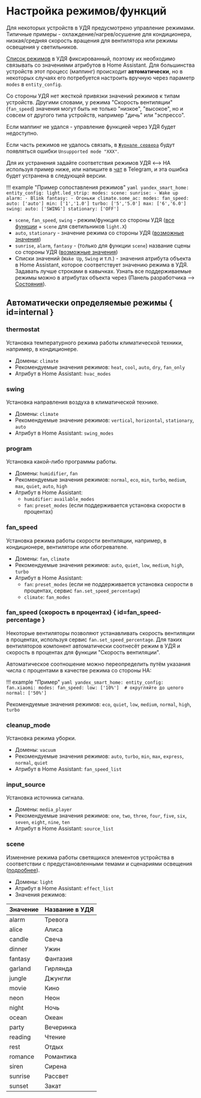 # Настройка режимов/функций
Для некоторых устройств в УДЯ предусмотрено управление режимами. Типичные примеры - охлаждение/нагрев/осушение для кондиционера,
низкая/средняя скорость вращения для вентилятора или режимы освещения у светильников.

[Список режимов](https://yandex.ru/dev/dialogs/smart-home/doc/concepts/mode-instance-modes.html) в УДЯ фиксированный,
поэтому их необходимо связывать со значениями атрибутов в Home Assistant. Для большинства устройств этот процесс (маппинг)
происходит **автоматически**, но в некоторых случаях его потребуется настроить вручную через параметр `modes` в `entity_config`.

Со стороны УДЯ нет жесткой привязки значений режимов к типам устройств. Другими словами, у режима "Скорость вентиляции"
(`fan_speed`) значения могут быть не только "низкое", "высокое", но и совсем от другого типа устройств, например "дичь" или "эспрессо".

Если маппинг не удался - управление функцией через УДЯ будет недоступно.

Если часть режимов не удалось связать, в [`Журнале сервера`](https://my.home-assistant.io/redirect/logs/) будут появляться ошибки `Unsupported mode "XXX"`.

Для их устранения задайте соответствия режимов УДЯ <--> HA используя пример ниже, 
или напишите в [чат](https://t.me/yandex_smart_home) в Telegram, и эта ошибка будет устранена в следующей версии.

!!! example "Пример сопоставления режимов"
    ```yaml
    yandex_smart_home:
      entity_config:
        light.led_strip:
          modes:
            scene:
              sunrise:
                - Wake up
              alarm:
                - Blink
              fantasy:
                - Огоньки
        climate.some_ac:
          modes:
            fan_speed:
              auto: ['auto']
              min: ['1','1.0']
              turbo: ['5','5.0']
              max: ['6','6.0']
            swing:
              auto: ['SWING']
              stationary: ['OFF']
    ```

* `scene`, `fan_speed`, `swing` - режим/функция со стороны УДЯ ([все функции](https://yandex.ru/dev/dialogs/smart-home/doc/concepts/mode-instance.html) + `scene` для светильников `light.X`)
* `auto`, `stationary` - значение режима со стороны УДЯ ([возможные значения](https://yandex.ru/dev/dialogs/smart-home/doc/concepts/mode-instance-modes.html))
* `sunrise`, `alarm`, `fantasy` - (только для функции `scene`) название сцены со стороны УДЯ ([возможные значения](#scene))
* Списки значений (`Wake Up`, `Swing` и т.п.) - значения атрибута объекта в Home Assistant, которое соответствует значению режима в УДЯ.
  Задавать лучше строками в кавычках. Узнать все поддерживаемые режимы можно в атрибутах объекта через (Панель разработчика --> [Состояния](https://my.home-assistant.io/redirect/developer_states/)).

## Автоматически определяемые режимы { id=internal }

### thermostat
Установка температурного режима работы климатической техники, например, в кондиционере.

* Домены: `climate`
* Рекомендуемые значения режимов: `heat`, `cool`, `auto`, `dry`, `fan_only`
* Атрибут в Home Assistant: `hvac_modes`

### swing
Установка направления воздуха в климатической технике.

* Домены: `climate`
* Рекомендуемые значение режимов: `vertical`, `horizontal`, `stationary`, `auto`
* Атрибут в Home Assistant: `swing_modes`

### program
Установка какой-либо программы работы.

* Домены: `humidifier`, `fan`
* Рекомендуемые значения режимов: `normal`, `eco`, `min`, `turbo`, `medium`, `max`, `quiet`, `auto`, `high`
* Атрибут в Home Assistant:
    * `humidifier`: `available_modes`
    * `fan`: `preset_modes` (если поддерживается установка скорости в процентах)

### fan_speed
Установка режима работы скорости вентиляции, например, в кондиционере, вентиляторе или обогревателе.

* Домены: `fan`, `climate`
* Рекомендуемые значения режимов: `auto`, `quiet`, `low`, `medium`, `high`, `turbo`
* Атрибут в Home Assistant:
    * `fan`: `preset_modes` (если не поддерживается установка скорости в процентах, сервис `fan.set_speed_percentage`)
    * `climate`: `fan_modes`

### fan_speed (скорость в процентах) { id=fan_speed-percentage }
Некоторые вентиляторы позволяют устанавливать скорость вентиляции в процентах, используя сервис `fan.set_speed_percentage`. 
Для таких вентиляторов компонент автоматически соотнесёт режим в УДЯ и скорость в процентах для функции "Скорость вентиляции".

Автоматическое соотношение можно переопределить путём указания числа с процентами в качестве режима со стороны HA:

!!! example "Пример"
    ```yaml
    yandex_smart_home:
      entity_config:
        fan.xiaomi:
          modes:
            fan_speed:
              low: ['10%']  # округляйте до целого
              normal: ['50%']
    ```

Рекомендуемые значения режимов: `eco`, `quiet`, `low`, `medium`, `normal`, `high`, `turbo`

### cleanup_mode
Установка режима уборки.

* Домены: `vacuum`
* Рекомендуемые значения режимов: `auto`, `turbo`, `min`, `max`, `express`, `normal`, `quiet`
* Атрибут в Home Assistant: `fan_speed_list`

### input_source
Установка источника сигнала.

* Домены: `media_player`
* Рекомендуемые значения режимов: `one`, `two`, `three`, `four`, `five`, `six`, `seven`, `eight`, `nine`, `ten`
* Атрибут в Home Assistant: `source_list`

### scene
Изменение режима работы светящихся элементов устройства в соответствии с предустановленными темами и сценариями освещения ([подробнее](../devices/light.md#scene)).

* Домены: `light`
* Атрибут в Home Assistant: `effect_list`
* Значения режимов:

| Значение | Название в УДЯ |
|----------|----------------|
| alarm    | Тревога        |
| alice    | Алиса          |
| candle   | Свеча          |
| dinner   | Ужин           |
| fantasy  | Фантазия       |
| garland  | Гирлянда       |
| jungle   | Джунгли        |
| movie    | Кино           |
| neon     | Неон           |
| night    | Ночь           |
| ocean    | Океан          |
| party    | Вечеринка      |
| reading  | Чтение         |
| rest     | Отдых          |
| romance  | Романтика      |
| siren    | Сирена         |
| sunrise  | Рассвет        |
| sunset   | Закат          |
